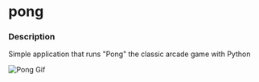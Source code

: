 # pong

### Description

Simple application that runs "Pong" the classic arcade game with Python

![Pong Gif]()
